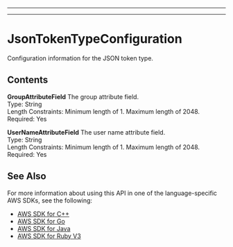 --------

--------

# JsonTokenTypeConfiguration<a name="API_JsonTokenTypeConfiguration"></a>

Configuration information for the JSON token type\.

## Contents<a name="API_JsonTokenTypeConfiguration_Contents"></a>

 **GroupAttributeField**   <a name="Kendra-Type-JsonTokenTypeConfiguration-GroupAttributeField"></a>
The group attribute field\.  
Type: String  
Length Constraints: Minimum length of 1\. Maximum length of 2048\.  
Required: Yes

 **UserNameAttributeField**   <a name="Kendra-Type-JsonTokenTypeConfiguration-UserNameAttributeField"></a>
The user name attribute field\.  
Type: String  
Length Constraints: Minimum length of 1\. Maximum length of 2048\.  
Required: Yes

## See Also<a name="API_JsonTokenTypeConfiguration_SeeAlso"></a>

For more information about using this API in one of the language\-specific AWS SDKs, see the following:
+  [AWS SDK for C\+\+](https://docs.aws.amazon.com/goto/SdkForCpp/kendra-2019-02-03/JsonTokenTypeConfiguration) 
+  [AWS SDK for Go](https://docs.aws.amazon.com/goto/SdkForGoV1/kendra-2019-02-03/JsonTokenTypeConfiguration) 
+  [AWS SDK for Java](https://docs.aws.amazon.com/goto/SdkForJava/kendra-2019-02-03/JsonTokenTypeConfiguration) 
+  [AWS SDK for Ruby V3](https://docs.aws.amazon.com/goto/SdkForRubyV3/kendra-2019-02-03/JsonTokenTypeConfiguration) 